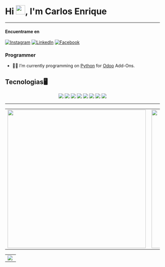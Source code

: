 # Hi <img src="https://raw.githubusercontent.com/iampavangandhi/iampavangandhi/master/gifs/Hi.gif" width="30px">, I'm Carlos Enrique

---

#### Encuentrame en
[![Instagram](https://img.shields.io/badge/EnriqueCarlo96-%23E4405F.svg?style=for-the-badge&logo=Instagram&logoColor=white)](https://instagram.com/enricarlo96)
[![LinkedIn](https://img.shields.io/badge/Enrique-%230077B5.svg?style=for-the-badge&logo=linkedin&logoColor=white)](https://www.linkedin.com/in/carlos-e-a28560145/)
[![Facebook](https://img.shields.io/badge/EnriqueZav96-%23323330.svg?style=for-the-badge&logo=facebook&logoColor=white)](https://www.facebook.com/EnriqueZav96/)

### Programmer

- 👨‍💻 I’m currently programming on [Python](https://www.python.org/) for [Odoo](https://github.com/odoo/odoo) Add-Ons.

## Tecnologias🖥️

<p align="center">
    <img src="https://img.shields.io/badge/python%20-%2314354C.svg?&style=for-the-badge&logo=python&logoColor=white"/>
    <img src="https://img.shields.io/badge/docker%20-%230db7ed.svg?&style=for-the-badge&logo=docker&logoColor=white"/>
    <img src="https://img.shields.io/badge/github%20-%23121011.svg?&style=for-the-badge&logo=github&logoColor=white"/>
    <img src ="https://img.shields.io/badge/postgres-%23316192.svg?&style=for-the-badge&logo=postgresql&logoColor=white"/>
    <img src="https://img.shields.io/badge/git%20-%23F05033.svg?&style=for-the-badge&logo=git&logoColor=white"/>
    <img src="https://img.shields.io/badge/javascript%20-%23323330.svg?&style=for-the-badge&logo=javascript&logoColor=%23F7DF1E"/>
    <img src="https://img.shields.io/badge/html5%20-%23E34F26.svg?&style=for-the-badge&logo=html5&logoColor=white"/>
    <img src="https://img.shields.io/badge/css3%20-%231572B6.svg?&style=for-the-badge&logo=css3&logoColor=white"/>
</p>

---

<center>
  <table>
    <tr>
        <td><img width="450px" align="left" src="https://github-readme-stats.vercel.app/api?username=EnriqueZav96&count_private=true&show_icons=true&theme=dark" /></td>
        <td><img width="450px" align="left" src="https://github-readme-stats.vercel.app/api/wakatime?username=EnriqueRell&theme=dark" /></td>
    </tr>   
  </table>
</center> 

<center>
  <table>
    <tr>
        <td><img width="auto" align="left" src="https://github-profile-summary-cards.vercel.app/api/cards/profile-details?username=EnriqueZav96&theme=monokai"/></td>
    </tr>
    <!-- <tr>
        <td><img width="auto" align="left" src="https://activity-graph.herokuapp.com/graph?username=enriquezav96&bg_color=000000&color=2d77bd&line=2193ff&point=ffffff&area=true&hide_border=true"/></td>
    </tr>
    </table>
</center>  

---

<h2 align='left'>#Github Points: :octocat:🏆️</h2>
<p align="center">
    <img src="https://github-profile-trophy.vercel.app/?username=EnriqueZav96&theme=darkhub" alt="Enrique points"/>
</p>

---

<p align="center">
<a href="https://www.linkedin.com/in/carlos-e-a28560145/" target="blank"><img align="center" src="https://cdn.jsdelivr.net/npm/simple-icons@3.0.1/icons/linkedin.svg" alt="carlosenrique" height="20" width="20" /></a>
<a href="https://www.facebook.com/EnriqueZav96/" target="blank"><img align="center" src="https://cdn.jsdelivr.net/npm/simple-icons@3.0.1/icons/facebook.svg" alt="carlosenrique" height="20" width="20" /></a>
<a href="https://dev.to/enriquezav96" target="blank"><img align="center" src="https://cdn.jsdelivr.net/npm/simple-icons@3.0.1/icons/dev-dot-to.svg" alt="carlosenrique" height="20" width="20" /></a>
</p>
